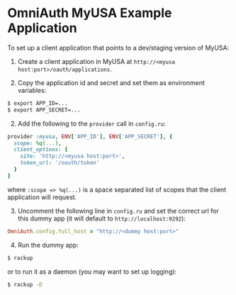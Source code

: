 # OmniAuth MyUSA Example Application

To set up a client application that points to a dev/staging version of MyUSA:

1. Create a client application in MyUSA at `http://<myusa host:port>/oauth/applications`.

2. Copy the application id and secret and set them as environment variables:
  ```bash
  $ export APP_ID=...
  $ export APP_SECRET=...
  ```

2. Add the following to the `provider` call in `config.ru`:
  ```ruby
  provider :myusa, ENV['APP_ID'], ENV['APP_SECRET'], {
    scope: %q(...),
    client_options: {
      site: 'http://<myusa host:port>',
      token_url: '/oauth/token'
    }
  }
  ```
  where `:scope => %q(...)` is a space separated list of scopes that the client
  application will request. 

3. Uncomment the following line in `config.ru` and set the correct url for this
dummy app (it will default to `http://localhost:9292`):
  ```ruby
  OmniAuth.config.full_host = "http://<dummy host:port>"
  ```

4. Run the dummy app:
  ```bash
  $ rackup
  ```
  or to run it as a daemon (you may want to set up logging):
  ```bash
  $ rackup -D
  ```
